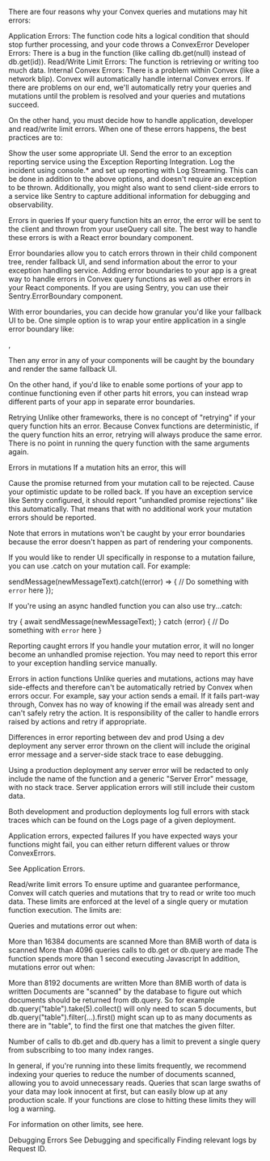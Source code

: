 There are four reasons why your Convex queries and mutations may hit errors:

Application Errors: The function code hits a logical condition that should stop further processing, and your code throws a ConvexError
Developer Errors: There is a bug in the function (like calling db.get(null) instead of db.get(id)).
Read/Write Limit Errors: The function is retrieving or writing too much data.
Internal Convex Errors: There is a problem within Convex (like a network blip).
Convex will automatically handle internal Convex errors. If there are problems on our end, we'll automatically retry your queries and mutations until the problem is resolved and your queries and mutations succeed.

On the other hand, you must decide how to handle application, developer and read/write limit errors. When one of these errors happens, the best practices are to:

Show the user some appropriate UI.
Send the error to an exception reporting service using the Exception Reporting Integration.
Log the incident using console.* and set up reporting with Log Streaming. This can be done in addition to the above options, and doesn't require an exception to be thrown.
Additionally, you might also want to send client-side errors to a service like Sentry to capture additional information for debugging and observability.

Errors in queries
If your query function hits an error, the error will be sent to the client and thrown from your useQuery call site. The best way to handle these errors is with a React error boundary component.

Error boundaries allow you to catch errors thrown in their child component tree, render fallback UI, and send information about the error to your exception handling service. Adding error boundaries to your app is a great way to handle errors in Convex query functions as well as other errors in your React components. If you are using Sentry, you can use their Sentry.ErrorBoundary component.

With error boundaries, you can decide how granular you'd like your fallback UI to be. One simple option is to wrap your entire application in a single error boundary like:

<StrictMode>
  <ErrorBoundary>
    <ConvexProvider client={convex}>
      <App />
    </ConvexProvider>
  </ErrorBoundary>
</StrictMode>,

Then any error in any of your components will be caught by the boundary and render the same fallback UI.

On the other hand, if you'd like to enable some portions of your app to continue functioning even if other parts hit errors, you can instead wrap different parts of your app in separate error boundaries.

Retrying
Unlike other frameworks, there is no concept of "retrying" if your query function hits an error. Because Convex functions are deterministic, if the query function hits an error, retrying will always produce the same error. There is no point in running the query function with the same arguments again.

Errors in mutations
If a mutation hits an error, this will

Cause the promise returned from your mutation call to be rejected.
Cause your optimistic update to be rolled back.
If you have an exception service like Sentry configured, it should report "unhandled promise rejections" like this automatically. That means that with no additional work your mutation errors should be reported.

Note that errors in mutations won't be caught by your error boundaries because the error doesn't happen as part of rendering your components.

If you would like to render UI specifically in response to a mutation failure, you can use .catch on your mutation call. For example:

sendMessage(newMessageText).catch((error) => {
  // Do something with `error` here
});

If you're using an async handled function you can also use try...catch:

try {
  await sendMessage(newMessageText);
} catch (error) {
  // Do something with `error` here
}

Reporting caught errors
If you handle your mutation error, it will no longer become an unhandled promise rejection. You may need to report this error to your exception handling service manually.

Errors in action functions
Unlike queries and mutations, actions may have side-effects and therefore can't be automatically retried by Convex when errors occur. For example, say your action sends a email. If it fails part-way through, Convex has no way of knowing if the email was already sent and can't safely retry the action. It is responsibility of the caller to handle errors raised by actions and retry if appropriate.

Differences in error reporting between dev and prod
Using a dev deployment any server error thrown on the client will include the original error message and a server-side stack trace to ease debugging.

Using a production deployment any server error will be redacted to only include the name of the function and a generic "Server Error" message, with no stack trace. Server application errors will still include their custom data.

Both development and production deployments log full errors with stack traces which can be found on the Logs page of a given deployment.

Application errors, expected failures
If you have expected ways your functions might fail, you can either return different values or throw ConvexErrors.

See Application Errors.

Read/write limit errors
To ensure uptime and guarantee performance, Convex will catch queries and mutations that try to read or write too much data. These limits are enforced at the level of a single query or mutation function execution. The limits are:

Queries and mutations error out when:

More than 16384 documents are scanned
More than 8MiB worth of data is scanned
More than 4096 queries calls to db.get or db.query are made
The function spends more than 1 second executing Javascript
In addition, mutations error out when:

More than 8192 documents are written
More than 8MiB worth of data is written
Documents are "scanned" by the database to figure out which documents should be returned from db.query. So for example db.query("table").take(5).collect() will only need to scan 5 documents, but db.query("table").filter(...).first() might scan up to as many documents as there are in "table", to find the first one that matches the given filter.

Number of calls to db.get and db.query has a limit to prevent a single query from subscribing to too many index ranges.

In general, if you're running into these limits frequently, we recommend indexing your queries to reduce the number of documents scanned, allowing you to avoid unnecessary reads. Queries that scan large swaths of your data may look innocent at first, but can easily blow up at any production scale. If your functions are close to hitting these limits they will log a warning.

For information on other limits, see here.

Debugging Errors
See Debugging and specifically Finding relevant logs by Request ID.